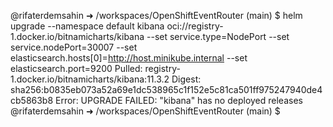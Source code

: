 @rifaterdemsahin ➜ /workspaces/OpenShiftEventRouter (main) $     helm upgrade --namespace default kibana oci://registry-1.docker.io/bitnamicharts/kibana --set service.type=NodePort --set service.nodePort=30007 --set elasticsearch.hosts[0]=http://host.minikube.internal --set elasticsearch.port=9200
Pulled: registry-1.docker.io/bitnamicharts/kibana:11.3.2
Digest: sha256:b0835eb073a52a69e1dc538965c1f152e5c81ca501ff975247940de4cb5863b8
Error: UPGRADE FAILED: "kibana" has no deployed releases
@rifaterdemsahin ➜ /workspaces/OpenShiftEventRouter (main) $ 